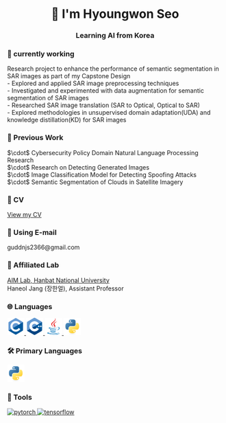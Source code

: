 <h1 align="center">🌱 I'm Hyoungwon Seo</h1>
<h3 align="center">Learning AI from Korea</h3>

<h3 align="left">🔭 currently working</h3>
<p align="left">
  Research project to enhance the performance of semantic segmentation in SAR images as part of my Capstone Design<br>
  - Explored and applied SAR image preprocessing techniques<br>
  - Investigated and experimented with data augmentation for semantic segmentation of SAR images<br>
  - Researched SAR image translation (SAR to Optical, Optical to SAR)<br>
  - Explored methodologies in unsupervised domain adaptation(UDA) and knowledge distillation(KD) for SAR images
</p>

<h3 align="left">💼 Previous Work</h3>
<p align="left">
  $\cdot$ Cybersecurity Policy Domain Natural Language Processing Research<br>
  $\cdot$ Research on Detecting Generated Images<br>
	$\cdot$ Image Classification Model for Detecting Spoofing Attacks<br>
	$\cdot$ Semantic Segmentation of Clouds in Satellite Imagery
</p>

<h3 align="left">📄 CV</h3>
<p align="left">
  <a href="https://github.com/Wary2360/Wary2360/blob/main/CV_HyoungwonSeo.pdf" target="_blank" rel="noreferrer">View my CV</a>
</p>

<h3 align="left">📧 Using E-mail</h3>
<p align="left">
  guddnjs2366@gmail.com
</p>

<h3 align="left">🏢 Affiliated Lab</h3>
<p align="left">
  <a href="https://sites.google.com/view/aim-lab-hbnu/" target="_blank" rel="noreferrer">AIM Lab, Hanbat National University</a><br>
  Haneol Jang (장한얼), Assistant Professor
</p>

<h3 align="left">🌐 Languages</h3>
<p align="left"> 
  <a href="https://www.cprogramming.com/" target="_blank" rel="noreferrer"> 
    <img src="https://raw.githubusercontent.com/devicons/devicon/master/icons/c/c-original.svg" alt="c" width="40" height="40"/> 
  </a> 
  <a href="https://www.w3schools.com/cpp/" target="_blank" rel="noreferrer"> 
    <img src="https://raw.githubusercontent.com/devicons/devicon/master/icons/cplusplus/cplusplus-original.svg" alt="cplusplus" width="40" height="40"/> 
  </a> 
  <a href="https://www.java.com" target="_blank" rel="noreferrer"> 
    <img src="https://raw.githubusercontent.com/devicons/devicon/master/icons/java/java-original.svg" alt="java" width="40" height="40"/> 
  </a> 
  <a href="https://www.python.org" target="_blank" rel="noreferrer"> 
    <img src="https://raw.githubusercontent.com/devicons/devicon/master/icons/python/python-original.svg" alt="python" width="40" height="40"/> 
  </a> 
</p>

<h3 align="left">🛠️ Primary Languages</h3>
<p align="left">
  <a href="https://www.python.org" target="_blank" rel="noreferrer"> 
    <img src="https://raw.githubusercontent.com/devicons/devicon/master/icons/python/python-original.svg" alt="python" width="40" height="40"/> 
  </a> 
</p>

<h3 align="left">🔧 Tools</h3>
<p align="left">
  <a href="https://pytorch.org/" target="_blank" rel="noreferrer"> 
    <img src="https://www.vectorlogo.zone/logos/pytorch/pytorch-icon.svg" alt="pytorch" width="40" height="40"/> 
  </a> 
  <a href="https://www.tensorflow.org" target="_blank" rel="noreferrer"> 
    <img src="https://www.vectorlogo.zone/logos/tensorflow/tensorflow-icon.svg" alt="tensorflow" width="40" height="40"/> 
  </a> 
</p>
